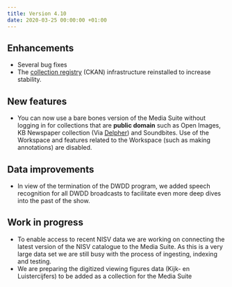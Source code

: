 ```yaml
---
title: Version 4.10
date: 2020-03-25 00:00:00 +01:00
---
```


## Enhancements

- Several bug fixes
- The [collection registry](http://mediasuitedata.clariah.nl/) (CKAN) infrastructure reinstalled to increase stability. 

## New features

- You can now use a bare bones version of the Media Suite without logging in for collections that are **public domain** such as Open Images, KB Newspaper collection (Via [Delpher](https://www.delpher.nl/)) and Soundbites. Use of the Workspace and features related to the Workspace (such as making annotations) are disabled.  

## Data improvements

- In view of the termination of the DWDD program, we added speech recognition for all DWDD broadcasts to facilitate even more deep dives into the past of the show.

## Work in progress

- To enable access to recent NISV data we are working on connecting the latest version of the NISV catalogue to the Media Suite. As this is a very large data set we are still busy with the process of ingesting, indexing and testing.
- We are preparing the digitized viewing figures data (Kijk- en Luistercijfers) to be added as a collection for the Media Suite 
